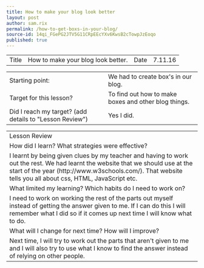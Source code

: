 ```yaml
---
title: How to make your blog look better
layout: post
author: sam.rix
permalink: /how-to-get-boxs-in-your-blog/
source-id: 14qi_FGePG2JTV5G11CRpEEcYXv6KwsB2cTowpJzEoqo
published: true
---
```

<table>
  <tr>
    <td>Title</td>
    <td>How to make your blog look better.</td>
    <td>Date</td>
    <td>7.11.16</td>
  </tr>
</table>


<table>
  <tr>
    <td>Starting point:</td>
    <td>We had to create box's in our blog.</td>
  </tr>
  <tr>
    <td>Target for this lesson?</td>
    <td>To find out how to make boxes and other blog things.</td>
  </tr>
  <tr>
    <td>Did I reach my target? 
(add details to "Lesson Review")</td>
    <td>Yes I did.</td>
  </tr>
</table>


<table>
  <tr>
    <td>Lesson Review</td>
  </tr>
  <tr>
    <td>How did I learn? What strategies were effective?</td>
  </tr>
  <tr>
    <td>I learnt by being given clues by my teacher and having to work out the rest. We had learnt the website that we should use at the start of the year (http://www.w3schools.com/). That website tells you all about css, HTML, JavaScript etc.</td>
  </tr>
  <tr>
    <td>What limited my learning? Which habits do I need to work on?</td>
  </tr>
  <tr>
    <td>I need to work on working the rest of the parts out myself instead of getting the answer given to me. If I can do this I will remember what I did so if it comes up next time I will know what to do.</td>
  </tr>
  <tr>
    <td>What will I change for next time? How will I improve?</td>
  </tr>
  <tr>
    <td>Next time, I will try to work out the parts that aren't given to me and I will also try to use what I know to find the answer instead of relying on other people.</td>
  </tr>
</table>


